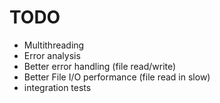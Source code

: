 TODO
====
- Multithreading
- Error analysis
- Better error handling (file read/write)
- Better File I/O performance (file read in slow)
- integration tests
